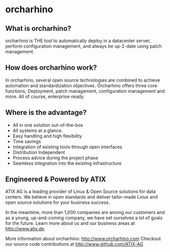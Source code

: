 # orcharhino

## What is orcharhino?
orcharhino is THE tool to automatically deploy in a datacenter server, perform configuration management, and always be up-2-date using patch management.

## How does orcharhino work?
In orcharhino, several open source technologies are combined to achieve automation and standardization objectives. Orcharhino offers three core functions; Deployment, patch management, configuration management and more. All of course, enterprise-ready.

## Where is the advantage?
* All in one solution out-of-the-box
* All systems at a glance.
* Easy handling and high flexibility
* Time savings
* Integration of existing tools through open interfaces
* Distribution Independent
* Process advice during the project phase
* Seamless integration into the existing infrastructure

## Engineered & Powered by ATIX
ATIX AG is a leading provider of Linux & Open Source solutions for data centers. We believe in open standards and deliver tailor-made Linux and open source solutions for your business success.

In the meantime, more than 1,000 companies are among our customers and as a young, up-and-coming company, we have set ourselves a lot of goals for the future. Learn more about us and our business areas at http://www.atix.de.

More information about orcharhino: http://www.orcharhino.com
Checkout our source code contributions at http://www.github.com/ATIX-AG
